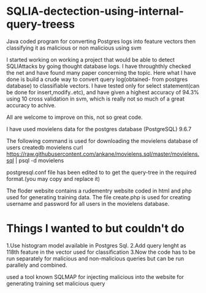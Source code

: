 # SQLIA-dectection-using-internal-query-treess
Java coded program for converting Postgres logs into feature vectors then classifying it as malicious or non malicious using svm



I started working on working a project that would be able to detect SQLIAttacks by going thought database logs. I have throughthly 
checked the net and have found many paper concerning the topic. Here what I have done is build a crude way to convert query log(obtained-
from postgres database) to classifiable vectors. I have tested only for select statement(can be done for insert,modify..etc), and
have given a highest accuracy of 94.3% using 10 cross validation in svm, which is really not so much of a great accuracy to achive.
 
 All are welcome to improve on this, not so great code.
 
 I have used movielens data for the postgres database (PostgreSQL) 9.6.7
 
 The following command is used for downloading the movielens database of users
createdb movielens
curl https://raw.githubusercontent.com/ankane/movielens.sql/master/movielens.sql | psql -d movielens


postgresql.conf  file has been edited to to get the query-tree in the required format.(you may copy and replace it)


The floder website contains a rudementry website coded in html and php used for generating training data. The file create.php is used for 
creating username and password for all users in the movielens database.

# Things I wanted to but couldn't do
1.Use histogram model available in Postgres Sql.
2.Add query lenght as 118th feature in the vector used for classification
3.Now the code has to be run separately for malicious and non-malicious queries but can be run parallely and combined.

used a tool known SQLMAP for injecting malicious into the website for generating training set malicious query